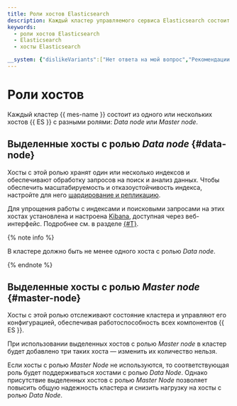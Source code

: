 ```yaml
---
title: Роли хостов Elasticsearch
description: Каждый кластер управляемого сервиса Elasticsearch состоит из одного или нескольких хостов Elasticsearch с разными ролями Data node или Master node. 
keywords:
  - роли хостов Elasticsearch
  - Elasticsearch
  - хосты Elasticsearch

__system: {"dislikeVariants":["Нет ответа на мой вопрос","Рекомендации не помогли","Содержание не соответсвует заголовку","Другое"]}
---
```



# Роли хостов

Каждый кластер {{ mes-name }} состоит из одного или нескольких хостов {{ ES }} с разными ролями: _Data node_ или _Master node_.

## Выделенные хосты с ролью _Data node_ {#data-node}

Хосты с этой ролью хранят один или несколько индексов и обеспечивают обработку запросов на поиск и анализ данных. Чтобы обеспечить масштабируемость и отказоустойчивость индекса, настройте для него [шардирование и репликацию](scalability-and-resilience.md).

Для упрощения работы с индексами и поисковыми запросами на этих хостах установлена и настроена [Kibana](https://www.elastic.co/kibana/features), доступная через веб-интерфейс. Подробнее см. в разделе [{#T}](../operations/cluster-connect.md).

{% note info %}

В кластере должно быть не менее одного хоста с ролью _Data node_.

{% endnote %}

## Выделенные хосты с ролью _Master node_ {#master-node}

Хосты с этой ролью отслеживают состояние кластера и управляют его конфигурацией, обеспечивая работоспособность всех компонентов {{ ES }}.

При использовании выделенных хостов с ролью _Master node_ в кластер будет добавлено три таких хоста — изменить их количество нельзя.

Если хосты с ролью _Master Node_ не используются, то соответствующая роль будет поддерживаться хостами с ролью _Data Node_. Однако присутствие выделенных хостов с ролью _Master Node_ позволяет повысить общую надежность кластера и снизить нагрузку на хосты с ролью _Data Node_.
